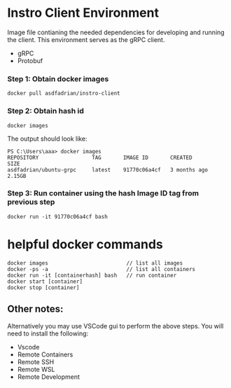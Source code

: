 # Instro Client Environment

Image file contianing the needed dependencies for developing and running the client. This environment serves as the gRPC client.

* gRPC
* Protobuf

### Step 1: Obtain docker images
```
docker pull asdfadrian/instro-client
```
### Step 2: Obtain hash id
```
docker images
```
The output should look like:
```
PS C:\Users\aaa> docker images
REPOSITORY                 TAG       IMAGE ID       CREATED        SIZE
asdfadrian/ubuntu-grpc     latest    91770c06a4cf   3 months ago   2.15GB
```
### Step 3: Run container using the hash Image ID tag from previous step  
```
docker run -it 91770c06a4cf bash 
```

# helpful docker commands
```
docker images                         // list all images
docker -ps -a                         // list all containers
docker run -it [containerhash] bash   // run container 
docker start [container]
docker stop [container]
```


## Other notes:

Alternatively you may use VSCode gui to perform the above steps. You will need to install the following:
- Vscode
- Remote Containers
- Remote SSH
- Remote WSL
- Remote Development
